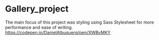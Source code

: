 # Gallery_project
The main focus of this project was styling using Sass Stylesheet for more performance and ease of writing. https://codepen.io/DanielAlbuquerq/pen/XWBvMKY

[](https://danielalbuquerq.github.io/Gallery_project/)
